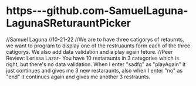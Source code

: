 # https---github.com-SamuelLaguna-LagunaSReturauntPicker
//Samuel Laguna
//10-21-22
//We are to have three catigorys of retaurnts, we want to program to display one of the restruaunts form each of the three catigorys. We also add data validation and a play again feture.
//Peer Review: Lerissa Lazar- You have 10 restaraunts in 3 categories which is right, but there's no data validation. When I enter "sadfg" as "playAgain" it just continues and gives me 3 new restaraunts, also when I enter "no" as "end" it continues again and gives me another 3 restraunts. 
